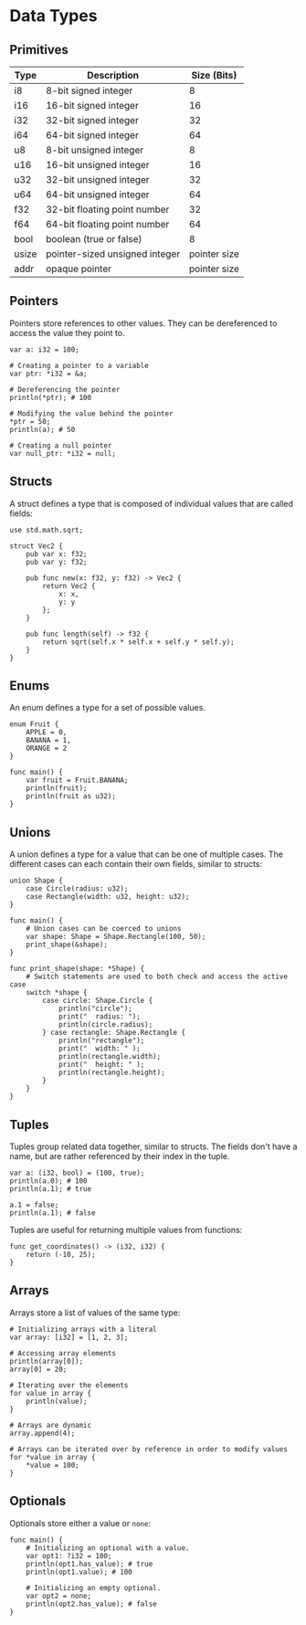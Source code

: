 # Data Types

## Primitives

| Type  | Description                    | Size (Bits)  |
|-------|--------------------------------|--------------|
| i8    | 8-bit signed integer           | 8            |
| i16   | 16-bit signed integer          | 16           |
| i32   | 32-bit signed integer          | 32           |
| i64   | 64-bit signed integer          | 64           |
| u8    | 8-bit unsigned integer         | 8            |
| u16   | 16-bit unsigned integer        | 16           |
| u32   | 32-bit unsigned integer        | 32           |
| u64   | 64-bit unsigned integer        | 64           |
| f32   | 32-bit floating point number   | 32           |
| f64   | 64-bit floating point number   | 64           |
| bool  | boolean (true or false)        | 8            |
| usize | pointer-sized unsigned integer | pointer size |
| addr  | opaque pointer                 | pointer size |

## Pointers

Pointers store references to other values. They can be dereferenced to access the value they point to.

```banjo
var a: i32 = 100;

# Creating a pointer to a variable
var ptr: *i32 = &a;

# Dereferencing the pointer
println(*ptr); # 100

# Modifying the value behind the pointer
*ptr = 50;
println(a); # 50

# Creating a null pointer
var null_ptr: *i32 = null;
```

## Structs

A struct defines a type that is composed of individual values that are called fields:

```banjo
use std.math.sqrt;

struct Vec2 {
    pub var x: f32;
    pub var y: f32;

    pub func new(x: f32, y: f32) -> Vec2 {
        return Vec2 {
            x: x,
            y: y
        };
    }

    pub func length(self) -> f32 {
        return sqrt(self.x * self.x + self.y * self.y);
    }
}
```

## Enums

An enum defines a type for a set of possible values.

```banjo
enum Fruit {
    APPLE = 0,
    BANANA = 1,
    ORANGE = 2
}

func main() {
    var fruit = Fruit.BANANA;
    println(fruit);
    println(fruit as u32);
}
```

## Unions

A union defines a type for a value that can be one of multiple cases.
The different cases can each contain their own fields, similar to structs:

```banjo
union Shape {
    case Circle(radius: u32);
    case Rectangle(width: u32, height: u32);
}

func main() {
    # Union cases can be coerced to unions
    var shape: Shape = Shape.Rectangle(100, 50);
    print_shape(&shape);
}

func print_shape(shape: *Shape) {
    # Switch statements are used to both check and access the active case
    switch *shape {
        case circle: Shape.Circle {
            println("circle");
            print("  radius: ");
            println(circle.radius);
        } case rectangle: Shape.Rectangle {
            println("rectangle");
            print("  width: " );
            println(rectangle.width);
            print("  height: " );
            println(rectangle.height);
        }
    }
}
```

## Tuples

Tuples group related data together, similar to structs. The fields don't have a name, but are
rather referenced by their index in the tuple.

```banjo
var a: (i32, bool) = (100, true);
println(a.0); # 100
println(a.1); # true

a.1 = false;
println(a.1); # false
```

Tuples are useful for returning multiple values from functions:

```banjo
func get_coordinates() -> (i32, i32) {
    return (-10, 25);
}
```

## Arrays

Arrays store a list of values of the same type:

```banjo
# Initializing arrays with a literal
var array: [i32] = [1, 2, 3];

# Accessing array elements
println(array[0]);
array[0] = 20;

# Iterating over the elements
for value in array {
    println(value);
}

# Arrays are dynamic
array.append(4);

# Arrays can be iterated over by reference in order to modify values
for *value in array {
    *value = 100;
}
```

## Optionals

Optionals store either a value or `none`:

```banjo
func main() {
    # Initializing an optional with a value.
    var opt1: ?i32 = 100;
    println(opt1.has_value); # true
    println(opt1.value); # 100

    # Initializing an empty optional.
    var opt2 = none;
    println(opt2.has_value); # false
}
```